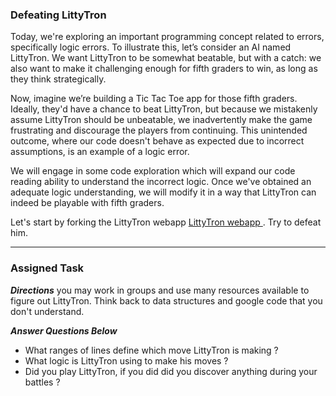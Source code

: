 ### Defeating LittyTron

Today, we're exploring an important programming concept related to errors, specifically logic errors. To illustrate this, let’s consider an AI named LittyTron. We want LittyTron to be somewhat beatable, but with a catch: we also want to make it challenging enough for fifth graders to win, as long as they think strategically.

Now, imagine we’re building a Tic Tac Toe app for those fifth graders. Ideally, they'd have a chance to beat LittyTron, but because we mistakenly assume LittyTron should be unbeatable, we inadvertently make the game frustrating and discourage the players from continuing. This unintended outcome, where our code doesn't behave as expected due to incorrect assumptions, is an example of a logic error.

We will engage in some code exploration which will expand our code reading ability to understand the incorrect logic. Once we've obtained an adequate logic understanding, we will modify it in a way that LittyTron can indeed be playable with fifth graders.

Let's start by forking the LittyTron webapp [LittyTron webapp ](https://codepen.io/jamilton08/pen/dPbNPXz). Try to defeat him.

---

### Assigned Task
***Directions***
you may work in groups and use many resources available to figure out LittyTron. Think back to data structures and google code that you don't understand.

***Answer Questions Below***
* What ranges of lines define which move LittyTron is making ?
* What logic is LittyTron using to make his moves ?
* Did you play LittyTron, if you did did you discover anything during your battles ? 


